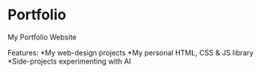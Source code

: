 # Portfolio
My Portfolio Website

Features: 
*My web-design projects
*My personal HTML, CSS & JS library 
*Side-projects experimenting with AI 
